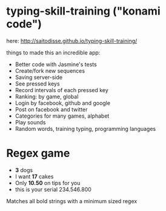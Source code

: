 typing-skill-training ("konami code")
===========
here: http://saitodisse.github.io/typing-skill-training/

things to made this an incredible app:
- Better code with Jasmine's tests
- Create/fork new sequences
- Saving server-side
- See pressed keys
- Record intervals of each pressed key
- Ranking: by game, global
- Login by facebook, github and google
- Post on facebook and twitter
- Categories for many games, alphabet
- Play sounds
- Random words, training typing, programming languages

Regex game
=========================================================================
- **3** dogs
- I want **17** cakes
- Only **10.50** on tips for you
- this is your serial 234.546.800 

Matches all bold strings with a minimum sized regex
